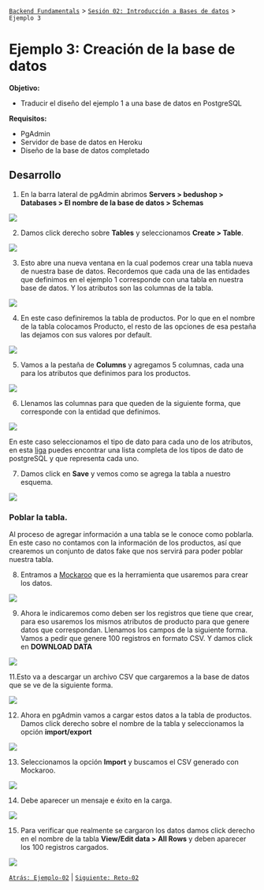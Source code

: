 [`Backend Fundamentals`](../../README.md) > [`Sesión 02: Introducción a Bases de datos`](../README.md/) > `Ejemplo 3`

# Ejemplo 3: Creación de la base de datos

**Objetivo:**

- Traducir el diseño del ejemplo 1 a una base de datos en PostgreSQL

**Requisitos:**

- PgAdmin
- Servidor de base de datos en Heroku
- Diseño de la base de datos completado

## Desarrollo

1. En la barra lateral de pgAdmin abrimos **Servers > bedushop > Databases > El nombre de la base de datos > Schemas**

<img src="img/img1.png">

2. Damos click derecho sobre **Tables** y seleccionamos **Create > Table**.

<img src="img/img2.png">

3. Esto abre una nueva ventana en la cual podemos crear una tabla nueva de nuestra base de datos. Recordemos que cada una de las entidades que definimos en el ejemplo 1 corresponde con una tabla en nuestra base de datos. Y los atributos son las columnas de la tabla.

<img src="img/img3.png">

4. En este caso definiremos la tabla de productos. Por lo que en el nombre de la tabla colocamos Producto, el resto de las opciones de esa pestaña las dejamos con sus valores por default. 

<img src="img/img4.png">

5. Vamos a la pestaña de **Columns** y agregamos 5 columnas, cada una para los atributos que definimos para los productos.

<img src="img/img5.png">

6. Llenamos las columnas para que queden de la siguiente forma, que corresponde con la entidad que definimos.

<img src="img/img6.png">

En este caso seleccionamos el tipo de dato para cada uno de los atributos, en esta [liga](https://www.postgresql.org/docs/9.5/datatype.html) puedes encontrar una lista completa de los tipos de dato de postgreSQL y que representa cada uno. 

7. Damos click en **Save** y vemos como se agrega la tabla a nuestro esquema.

<img src="img/img7.png">

### Poblar la tabla. 

Al proceso de agregar información a una tabla se le conoce como poblarla. En este caso no contamos con la información de los productos, así que crearemos un conjunto de datos fake que nos servirá para poder poblar nuestra tabla.

8. Entramos a [Mockaroo](https://www.mockaroo.com/) que es la herramienta que usaremos para crear los datos.

<img src="img/img8.png">

9. Ahora le indicaremos como deben ser los registros que tiene que crear, para eso usaremos los mismos atributos de producto para que genere datos que correspondan. Llenamos los campos de la siguiente forma. Vamos a pedir que genere 100 registros en formato CSV. Y damos click en **DOWNLOAD DATA** 

<img src="img/img9.png">

11.Esto va a descargar un archivo CSV que cargaremos a la base de datos que se ve de la siguiente forma.

<img src="img/img11.png">

12. Ahora en pgAdmin vamos a cargar estos datos a la tabla de productos. Damos click derecho sobre el nombre de la tabla y seleccionamos la opción **import/export**

<img src="img/img12.png">

13. Seleccionamos la opción **Import** y buscamos el CSV generado con Mockaroo.

<img src="img/img13.png">

14. Debe aparecer un mensaje e éxito en la carga.

<img src="img/img14.png">

15. Para verificar que realmente se cargaron los datos damos click derecho en el nombre de la tabla **View/Edit data > All Rows** y deben aparecer los 100 registros cargados.

<img src="img/img15.png">

[`Atrás: Ejemplo-02`](../Ejemplo-02) | [`Siguiente: Reto-02`](../Reto-02)
